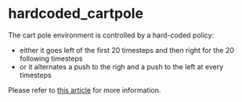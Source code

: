 # hardcoded_cartpole
The cart pole environment is controlled by a hard-coded policy:
- either it goes left of the first 20 timesteps and then right for the 20 following timesteps 
- or it alternates a push to the righ and a push to the left at every timesteps

Please refer to [this article](https://www.datamachinist.com/reinforcement-learning/part-1-learning-to-use-openai-gym/) for more information.

